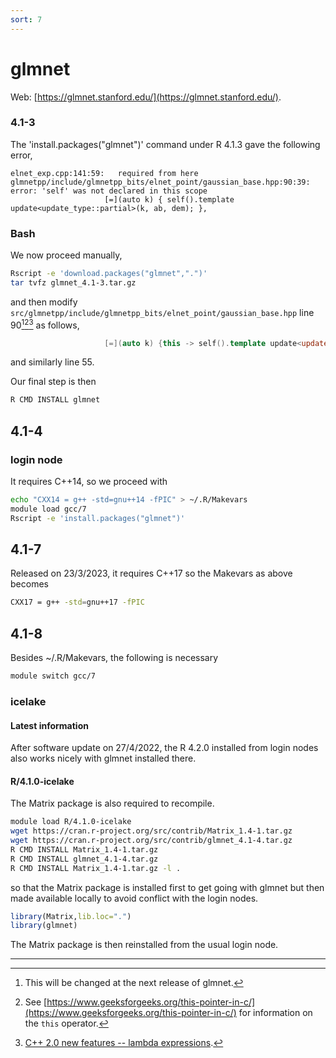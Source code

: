 ```yaml
---
sort: 7
---
```


# glmnet

Web: [https://glmnet.stanford.edu/](https://glmnet.stanford.edu/).

### 4.1-3

The 'install.packages("glmnet")' command under R 4.1.3 gave the following error,

```
elnet_exp.cpp:141:59:   required from here
glmnetpp/include/glmnetpp_bits/elnet_point/gaussian_base.hpp:90:39: error: 'self' was not declared in this scope
                     [=](auto k) { self().template update<update_type::partial>(k, ab, dem); },
```

### Bash

We now proceed manually,

```bash
Rscript -e 'download.packages("glmnet",".")'
tar tvfz glmnet_4.1-3.tar.gz
```

and then modify `src/glmnetpp/include/glmnetpp_bits/elnet_point/gaussian_base.hpp` line 90[^1][^2][^3] as follows,

```cpp
                     [=](auto k) {this -> self().template update<update_type::partial>(k, ab, dem); }
```

and similarly line 55.

Our final step is then

```bash
R CMD INSTALL glmnet
```

## 4.1-4

### login node

It requires C++14, so we proceed with

```bash
echo "CXX14 = g++ -std=gnu++14 -fPIC" > ~/.R/Makevars
module load gcc/7
Rscript -e 'install.packages("glmnet")'
```

## 4.1-7

Released on 23/3/2023, it requires C++17 so the Makevars as above becomes

```bash
CXX17 = g++ -std=gnu++17 -fPIC
```

## 4.1-8

Besides ~/.R/Makevars, the following is necessary

```bash
module switch gcc/7
```

### icelake

#### Latest information

After software update on 27/4/2022, the R 4.2.0 installed from login nodes also works nicely with glmnet installed there.

#### R/4.1.0-icelake

The Matrix package is also required to recompile.

```bash
module load R/4.1.0-icelake
wget https://cran.r-project.org/src/contrib/Matrix_1.4-1.tar.gz
wget https://cran.r-project.org/src/contrib/glmnet_4.1-4.tar.gz
R CMD INSTALL Matrix_1.4-1.tar.gz
R CMD INSTALL glmnet_4.1-4.tar.gz
R CMD INSTALL Matrix_1.4-1.tar.gz -l .
```

so that the Matrix package is installed first to get going with glmnet but then made available locally to avoid conflict with the login nodes.

```r
library(Matrix,lib.loc=".")
library(glmnet)
```

The Matrix package is then reinstalled from the usual login node.

---

[^1]: This will be changed at the next release of glmnet.
[^2]: See [https://www.geeksforgeeks.org/this-pointer-in-c/](https://www.geeksforgeeks.org/this-pointer-in-c/) for information on the `this` operator.
[^3]: [C++ 2.0 new features -- lambda expressions](https://www.toutiao.com/a7074199269015912990/?channel=&source=search_tab&wid=1647161616813).

